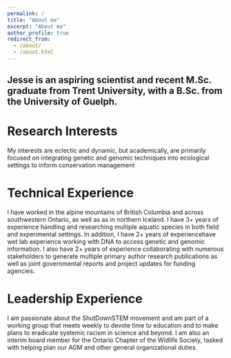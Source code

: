 ```yaml
---
permalink: /
title: "About me"
excerpt: "About me"
author_profile: true
redirect_from: 
  - /about/
  - /about.html
---
```


##  Jesse is an aspiring scientist and recent M.Sc. graduate from Trent University, with a B.Sc. from the University of Guelph.

# Research Interests
My interests are eclectic and dynamic, but academically, are primarily focused on integrating genetic and genomic techniques into ecological settings to inform conservation management

# Technical Experience
I have worked in the alpine mountains of British Columbia and across southwestern Ontario, as well as as in northern Iceland. 
I have 3+ years of experience handling and researching multiple aquatic species in both field and experimental settings. In addition, I have 2+ years of experiencehave wet lab experience working with DNA to access genetic and genomic information.
I also have 2+ years of experience collaborating with numerous stakeholders to generate multiple primary author research publications as well as joint governmental reports and project updates for funding agencies.

# Leadership Experience
I am passionate about the ShutDownSTEM movement and am part of a working group that meets weekly to devote time to education and to make plans to eradicate systemic racism in science and beyond. 
I am also an interim board member for the Ontario Chapter of the Widlife Society, tasked with helping plan our AGM and other general organizational duties.
